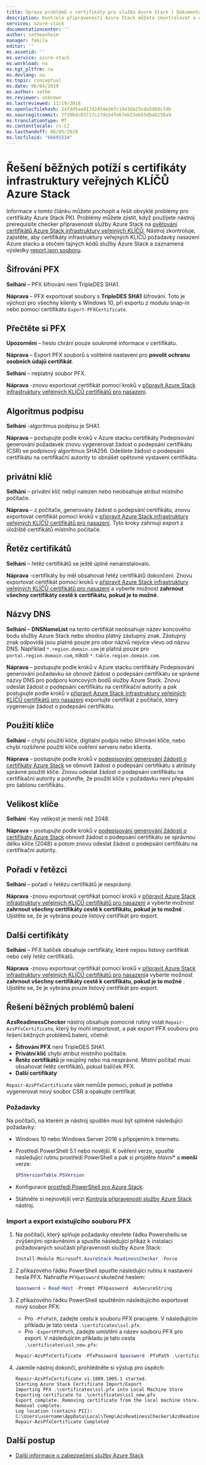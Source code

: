 ```yaml
---
title: Oprava problémů s certifikáty pro službu Azure Stack | Dokumentace Microsoftu
description: Kontrola připravenosti Azure Stack můžete zkontrolovat a opravit problémy s certifikáty.
services: azure-stack
documentationcenter: ''
author: sethmanheim
manager: femila
editor: ''
ms.assetid: ''
ms.service: azure-stack
ms.workload: na
ms.tgt_pltfrm: na
ms.devlang: na
ms.topic: conceptual
ms.date: 06/04/2019
ms.author: sethm
ms.reviewer: unknown
ms.lastreviewed: 11/19/2018
ms.openlocfilehash: 24fdd5aa917d2454e56fc1843da25cda5db9c7db
ms.sourcegitcommit: 7f39bdc83717c27de54fe67eb23eb55dbab258a9
ms.translationtype: MT
ms.contentlocale: cs-CZ
ms.lasthandoff: 06/05/2019
ms.locfileid: "66691534"
---
```

# <a name="remediate-common-issues-for-azure-stack-pki-certificates"></a>Řešení běžných potíží s certifikáty infrastruktury veřejných KLÍČŮ Azure Stack

Informace v tomto článku můžete pochopit a řešit obvyklé problémy pro certifikáty Azure Stack PKI. Problémy můžete zjistit, když použijete nástroj prerequisite checker připravenosti služby Azure Stack na [ověřování certifikátů Azure Stack infrastruktury veřejných KLÍČŮ](azure-stack-validate-pki-certs.md). Nástroj zkontroluje, zajistěte, aby certifikáty infrastruktury veřejných KLÍČŮ požadavky nasazení Azure stacku a otočení tajných kódů služby Azure Stack a zaznamená výsledky [report.json souboru](azure-stack-validation-report.md).  

## <a name="pfx-encryption"></a>Šifrování PFX

**Selhání** – PFX šifrování není TripleDES SHA1.

**Náprava** – PFX exportovat soubory s **TripleDES SHA1** šifrování. Toto je výchozí pro všechny klienty s Windows 10, při exportu z modulu snap-in nebo pomocí certifikátu `Export-PFXCertificate`.

## <a name="read-pfx"></a>Přečtěte si PFX

**Upozornění** – heslo chrání pouze soukromé informace v certifikátu.  

**Náprava** – Export PFX souborů s volitelné nastavení pro **povolit ochranu osobních údajů certifikát**.  

**Selhání** – neplatný soubor PFX.  

**Náprava** -znovu exportovat certifikát pomocí kroků v [připravit Azure Stack infrastruktury veřejných KLÍČŮ certifikátů pro nasazení](azure-stack-prepare-pki-certs.md).

## <a name="signature-algorithm"></a>Algoritmus podpisu

**Selhání** -algoritmus podpisu je SHA1.

**Náprava** – postupujte podle kroků v Azure stacku certifikáty Podepisování generování požadavek znovu vygenerovat žádost o podepsání certifikátu (CSR) se podpisový algoritmus SHA256. Odešlete žádost o podepsání certifikátu na certifikační autority to obnášet opětovné vystavení certifikátu.

## <a name="private-key"></a>privátní klíč

**Selhání** – privátní klíč nebyl nalezen nebo neobsahuje atribut místního počítače.  

**Náprava** – z počítače, generovány žádost o podepsání certifikátu, znovu exportovat certifikát pomocí kroků v [připravit Azure Stack infrastruktury veřejných KLÍČŮ certifikátů pro nasazení](azure-stack-prepare-pki-certs.md#prepare-certificates-for-deployment). Tyto kroky zahrnují export z úložiště certifikátů místního počítače.

## <a name="certificate-chain"></a>Řetěz certifikátů

**Selhání** – řetěz certifikátů se ještě úplně nenainstalovalo.  

**Náprava** -certifikáty by měl obsahovat řetěz certifikátů dokončení. Znovu exportovat certifikát pomocí kroků v [připravit Azure Stack infrastruktury veřejných KLÍČŮ certifikátů pro nasazení](azure-stack-prepare-pki-certs.md#prepare-certificates-for-deployment) a vyberte možnost **zahrnout všechny certifikáty cestě k certifikátu, pokud je to možné**.

## <a name="dns-names"></a>Názvy DNS

**Selhání** – **DNSNameList** na tento certifikát neobsahuje název koncového bodu služby Azure Stack nebo shodou platný zástupný znak. Zástupný znak odpovídá jsou platné pouze pro obor názvů nejvíce vlevo od názvu DNS. Například `*.region.domain.com` je platná pouze pro `portal.region.domain.com`, nikoli `*.table.region.domain.com`.

**Náprava** – postupujte podle kroků v Azure stacku certifikáty Podepisování generování požadavku se obnovit žádost o podepsání certifikátu se správné názvy DNS pro podporu koncových bodů služby Azure Stack. Znovu odeslat žádost o podepsání certifikátu na certifikační autority a pak postupujte podle kroků v [připravit Azure Stack infrastruktury veřejných KLÍČŮ certifikátů pro nasazení](azure-stack-prepare-pki-certs.md#prepare-certificates-for-deployment) exportujte certifikát z počítače, který vygeneruje žádost o podepsání certifikátu.  

## <a name="key-usage"></a>Použití klíče

**Selhání** – chybí použití klíče, digitální podpis nebo šifrování klíče, nebo chybí rozšířené použití klíče ověření serveru nebo klienta.  

**Náprava** – postupujte podle kroků v [podepisování generování žádosti o certifikáty Azure Stack](azure-stack-get-pki-certs.md) se obnovit žádost o podepsání certifikátu s atributy správné použití klíče. Znovu odeslat žádost o podepsání certifikátu na certifikační autority a potvrďte, že použití klíče v požadavku není přepsání pro šablonu certifikátu.

## <a name="key-size"></a>Velikost klíče

**Selhání** -Key velikost je menší než 2048.

**Náprava** – postupujte podle kroků v [podepisování generování žádosti o certifikáty Azure Stack](azure-stack-get-pki-certs.md) obnovit žádost o podepsání certifikátu se správnou délku klíče (2048) a potom znovu odeslat žádost o podepsání certifikátu na certifikační autority.

## <a name="chain-order"></a>Pořadí v řetězci

**Selhání** – pořadí v řetězu certifikátů je nesprávný.  

**Náprava** -znovu exportovat certifikát pomocí kroků v [připravit Azure Stack infrastruktury veřejných KLÍČŮ certifikátů pro nasazení](azure-stack-prepare-pki-certs.md#prepare-certificates-for-deployment) a vyberte možnost **zahrnout všechny certifikáty cestě k certifikátu, pokud je to možné** . Ujistěte se, že je vybrána pouze listový certifikát pro export.

## <a name="other-certificates"></a>Další certifikáty

**Selhání** – PFX balíček obsahuje certifikáty, které nejsou listový certifikát nebo celý řetěz certifikátů.  

**Náprava** -znovu exportovat certifikát pomocí kroků v [připravit Azure Stack infrastruktury veřejných KLÍČŮ certifikátů pro nasazení](azure-stack-prepare-pki-certs.md#prepare-certificates-for-deployment)a vyberte možnost **zahrnout všechny certifikáty cestě k certifikátu, pokud je to možné** . Ujistěte se, že je vybrána pouze listový certifikát pro export.

## <a name="fix-common-packaging-issues"></a>Řešení běžných problémů balení

**AzsReadinessChecker** nástroj obsahuje pomocné rutiny volat `Repair-AzsPfxCertificate`, který by mohl importovat, a pak export PFX souboru pro řešení běžných problémů balení, včetně:

- **Šifrování PFX** není TripleDES SHA1.
- **Privátní klíč** chybí atribut místního počítače.
- **Řetěz certifikátů** je neúplný nebo má nesprávné. Místní počítač musí obsahovat řetěz certifikátů, pokud balíček PFX.
- **Další certifikáty**

`Repair-AzsPfxCertificate` vám nemůže pomoci, pokud je potřeba vygenerovat nový soubor CSR a opakujte certifikát.

### <a name="prerequisites"></a>Požadavky

Na počítači, na kterém je nástroj spuštěn musí být splněné následující požadavky:

- Windows 10 nebo Windows Server 2016 s připojením k Internetu.
- Prostředí PowerShell 5.1 nebo novější. K ověření verze, spusťte následující rutinu prostředí PowerShell a pak si projděte *hlavní** a **menší** verze:

   ```powershell
   $PSVersionTable.PSVersion
   ```

- Konfigurace [prostředí PowerShell pro Azure Stack](azure-stack-powershell-install.md).
- Stáhněte si nejnovější verzi [Kontrola připravenosti služby Azure Stack](https://aka.ms/AzsReadinessChecker) nástroj.

### <a name="import-and-export-an-existing-pfx-file"></a>Import a export existujícího souboru PFX

1. Na počítači, který splňuje požadavky otevřete řádku Powershellu se zvýšenými oprávněními a spusťte následující příkaz k instalaci požadovaných součástí připravenosti služby Azure Stack:

   ```powershell
   Install-Module Microsoft.AzureStack.ReadinessChecker -Force
   ```

2. Z příkazového řádku PowerShell spusťte následující rutinu k nastavení hesla PFX. Nahraďte `PFXpassword` skutečné heslem:

   ```powershell
   $password = Read-Host -Prompt PFXpassword -AsSecureString
   ```

3. Z příkazového řádku PowerShell spuštěním následujícího exportovat nový soubor PFX:

   - Pro `-PfxPath`, zadejte cestu k souboru PFX pracujete. V následujícím příkladu je tato cesta `.\certificates\ssl.pfx`.
   - Pro `-ExportPFXPath`, zadejte umístění a název souboru PFX pro export. V následujícím příkladu je tato cesta `.\certificates\ssl_new.pfx`:

   ```powershell
   Repair-AzsPfxCertificate -PfxPassword $password -PfxPath .\certificates\ssl.pfx -ExportPFXPath .\certificates\ssl_new.pfx
   ```  

4. Jakmile nástroj dokončí, prohlédněte si výstup pro úspěch:

   ```shell
   Repair-AzsPfxCertificate v1.1809.1005.1 started.
   Starting Azure Stack Certificate Import/Export
   Importing PFX .\certificates\ssl.pfx into Local Machine Store
   Exporting certificate to .\certificates\ssl_new.pfx
   Export complete. Removing certificate from the local machine store.
   Removal complete.
   Log location (contains PII): C:\Users\username\AppData\Local\Temp\AzsReadinessChecker\AzsReadinessChecker.log
   Repair-AzsPfxCertificate Completed
   ```

## <a name="next-steps"></a>Další postup

- [Další informace o zabezpečení služby Azure Stack](azure-stack-rotate-secrets.md)
